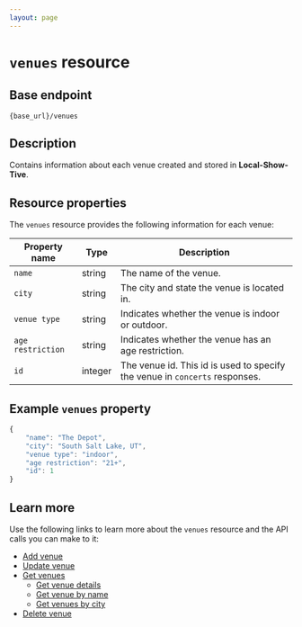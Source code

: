 ```yaml
---
layout: page
---
```


# `venues` resource

## Base endpoint

```shell
{base_url}/venues
```

## Description

Contains information about each venue created and stored in **Local-Show-Tive**.

## Resource properties

The `venues` resource provides the following information for each venue:

| Property name | Type | Description |
| ------------- | ----------- | ----------- |
| `name` | string | The name of the venue. |
| `city` | string | The city and state the venue is located in. |
| `venue type` | string | Indicates whether the venue is indoor or outdoor. |
| `age restriction` | string | Indicates whether the venue has an age restriction. |
| `id` | integer | The venue id. This id is used to specify the venue in `concerts` responses. |

## Example `venues` property

```js
{
    "name": "The Depot",
    "city": "South Salt Lake, UT",
    "venue type": "indoor",
    "age restriction": "21+",
    "id": 1
}
```

## Learn more

Use the following links to learn more about the `venues` resource and the API calls you can make to it:
- [Add venue](post-add-venue.md)
- [Update venue](put-update-venue.md)
- [Get venues](get-venues.md)
  - [Get venue details](get-venue-details.md)
  - [Get venue by name](get-venue-by-name.md)
  - [Get venues by city](get-venues-by-city.md)
- [Delete venue](delete-venue.md)

